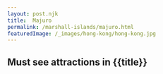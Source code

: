 ```yaml
---
layout: post.njk
title:  Majuro
permalink: /marshall-islands/majuro.html
featuredImage: /_images/hong-kong/hong-kong.jpg
---
```

## Must see attractions in {{title}}